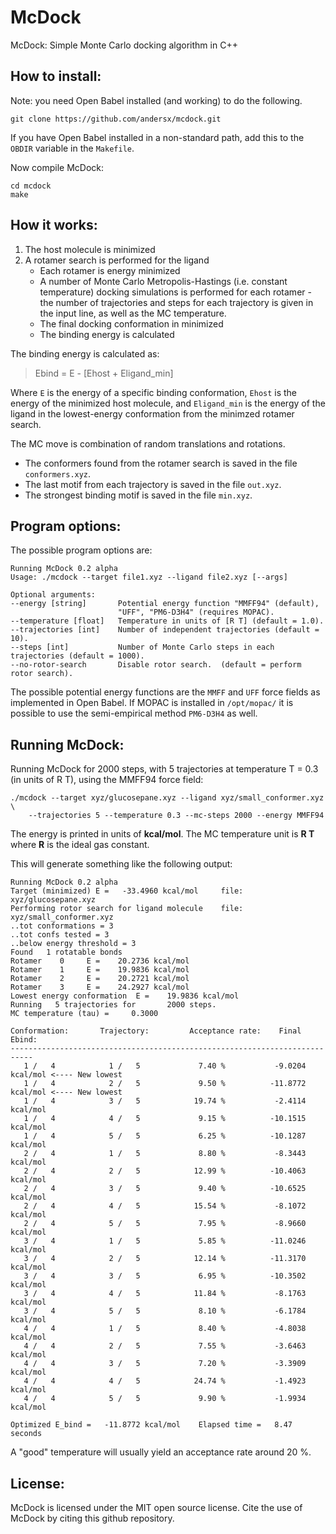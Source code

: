 # McDock
McDock: Simple Monte Carlo docking algorithm in C++

## How to install:
Note: you need Open Babel installed (and working) to do the following.

    git clone https://github.com/andersx/mcdock.git

If you have Open Babel installed in a non-standard path, add this to the `OBDIR` variable in the `Makefile`.

Now compile McDock:

    cd mcdock
    make

## How it works:

1. The host molecule is minimized
2. A rotamer search is performed for the ligand
   * Each rotamer is energy minimized
   * A number of Monte Carlo Metropolis-Hastings (i.e. constant temperature) docking simulations is performed for each rotamer - the number of trajectories and steps for each trajectory is given in the input line, as well as the MC temperature.
   * The final docking conformation in minimized
   * The binding energy is calculated


The binding energy is calculated as:

>  Ebind = E - [Ehost + Eligand\_min]

Where `E` is the energy of a specific binding conformation, `Ehost` is the energy of the minimized host molecule, and `Eligand_min` is the energy of the ligand in the lowest-energy conformation from the minimzed rotamer search.

The MC move is combination of random translations and rotations.

* The conformers found from the rotamer search is saved in the file `conformers.xyz`. 
* The last motif from each trajectory is saved in the file `out.xyz`. 
* The strongest binding motif is saved in the file `min.xyz`. 


## Program options:

The possible program options are:

    Running McDock 0.2 alpha
    Usage: ./mcdock --target file1.xyz --ligand file2.xyz [--args]
    
    Optional arguments:
    --energy [string]       Potential energy function "MMFF94" (default),
                            "UFF", "PM6-D3H4" (requires MOPAC). 
    --temperature [float]   Temperature in units of [R T] (default = 1.0).
    --trajectories [int]    Number of independent trajectories (default = 10).
    --steps [int]           Number of Monte Carlo steps in each trajectories (default = 1000).
    --no-rotor-search       Disable rotor search.  (default = perform rotor search).

The possible potential energy functions are the `MMFF` and `UFF` force fields as implemented in Open Babel.
If MOPAC is installed in `/opt/mopac/` it is possible to use the semi-empirical method `PM6-D3H4` as well.

## Running McDock:

Running McDock for 2000 steps, with 5 trajectories at temperature T = 0.3 (in units of R T), using the MMFF94 force field:

    ./mcdock --target xyz/glucosepane.xyz --ligand xyz/small_conformer.xyz \
        --trajectories 5 --temperature 0.3 --mc-steps 2000 --energy MMFF94

The energy is printed in units of **kcal/mol**. The MC temperature unit is **R T** where **R** is the ideal gas constant.

This will generate something like the following output:

    Running McDock 0.2 alpha
    Target (minimized) E =   -33.4960 kcal/mol     file: xyz/glucosepane.xyz 
    Performing rotor search for ligand molecule    file: xyz/small_conformer.xyz
    ..tot conformations = 3
    ..tot confs tested = 3
    ..below energy threshold = 3
    Found   1 rotatable bonds
    Rotamer    0     E =    20.2736 kcal/mol
    Rotamer    1     E =    19.9836 kcal/mol
    Rotamer    2     E =    20.2721 kcal/mol
    Rotamer    3     E =    24.2927 kcal/mol
    Lowest energy conformation  E =    19.9836 kcal/mol
    Running   5 trajectories for       2000 steps.
    MC temperature (tau) =     0.3000
    
    Conformation:       Trajectory:         Acceptance rate:    Final Ebind:
    ---------------------------------------------------------------------------
       1 /   4            1 /   5             7.40 %           -9.0204 kcal/mol <---- New lowest
       1 /   4            2 /   5             9.50 %          -11.8772 kcal/mol <---- New lowest
       1 /   4            3 /   5            19.74 %           -2.4114 kcal/mol
       1 /   4            4 /   5             9.15 %          -10.1515 kcal/mol
       1 /   4            5 /   5             6.25 %          -10.1287 kcal/mol
       2 /   4            1 /   5             8.80 %           -8.3443 kcal/mol
       2 /   4            2 /   5            12.99 %          -10.4063 kcal/mol
       2 /   4            3 /   5             9.40 %          -10.6525 kcal/mol
       2 /   4            4 /   5            15.54 %           -8.1072 kcal/mol
       2 /   4            5 /   5             7.95 %           -8.9660 kcal/mol
       3 /   4            1 /   5             5.85 %          -11.0246 kcal/mol
       3 /   4            2 /   5            12.14 %          -11.3170 kcal/mol
       3 /   4            3 /   5             6.95 %          -10.3502 kcal/mol
       3 /   4            4 /   5            11.84 %           -8.1763 kcal/mol
       3 /   4            5 /   5             8.10 %           -6.1784 kcal/mol
       4 /   4            1 /   5             8.40 %           -4.8038 kcal/mol
       4 /   4            2 /   5             7.55 %           -3.6463 kcal/mol
       4 /   4            3 /   5             7.20 %           -3.3909 kcal/mol
       4 /   4            4 /   5            24.74 %           -1.4923 kcal/mol
       4 /   4            5 /   5             9.90 %           -1.9934 kcal/mol
    
    Optimized E_bind =   -11.8772 kcal/mol    Elapsed time =   8.47 seconds

A "good" temperature will usually yield an acceptance rate around 20 %.


## License:

McDock is licensed under the MIT open source license. Cite the use of McDock by citing this github repository.
